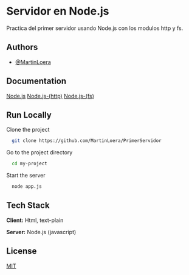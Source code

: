 # Servidor en Node.js

Practica del primer servidor usando Node.js con los modulos http y fs.


## Authors

- [@MartinLoera](https://www.github.com/MartinLoera)

  
## Documentation

[Node.js](https://nodejs.org/es/docs/)
[Node.js-(http)](https://nodejs.org/docs/latest-v15.x/api/http.html)
[Node.js-(fs)](https://nodejs.org/docs/latest-v15.x/api/fs.html)
  
## Run Locally

Clone the project

```bash
  git clone https://github.com/MartinLoera/PrimerServidor
```

Go to the project directory

```bash
  cd my-project
```

Start the server

```bash
  node app.js
```

  
## Tech Stack

**Client:** Html, text-plain

**Server:** Node.js (javascript)

  
## License

[MIT](https://choosealicense.com/licenses/mit/)

  
